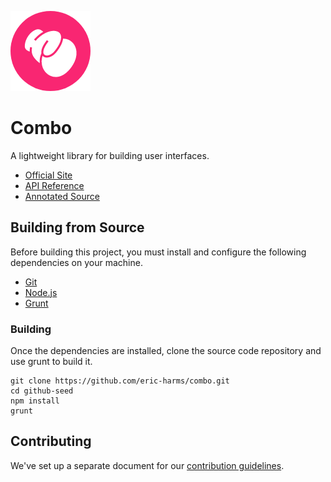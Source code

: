 ![Logo](https://github.com/combojs/combo-js/blob/master/doc/img/logo.png?raw=true)

# Combo

A lightweight library for building user interfaces.

* [Official Site](http://www.combojs.com/)
* [API Reference](https://github.com/combojs/combo-js/blob/master/doc/api/api.md)
* [Annotated Source](https://cdn.rawgit.com/combojs/combo-js/master/doc/docco/combo.full.html)

## Building from Source

Before building this project, you must install and configure the following dependencies on your machine.

* [Git](https://git-scm.com/)
* [Node.js](https://nodejs.org/en/)
* [Grunt](https://gruntjs.com/)

### Building

Once the dependencies are installed, clone the source code repository and use grunt to build it.

	git clone https://github.com/eric-harms/combo.git
	cd github-seed
	npm install
	grunt

## Contributing

We've set up a separate document for our [contribution guidelines](CONTRIBUTING.md).

